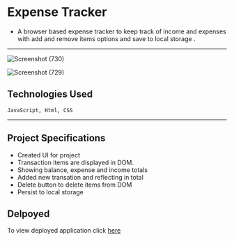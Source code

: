 # Expense Tracker

- A browser based expense tracker to keep track of income and expenses with add and remove items options  and save to local storage .

<hr>

![Screenshot (730)](https://user-images.githubusercontent.com/54171759/138863502-0663dbf0-25aa-49bd-8b04-74c6e3dcfa70.png)

![Screenshot (729)](https://user-images.githubusercontent.com/54171759/138863534-2dea3b9c-1d51-42a5-bdc7-6f3ff91cbe03.png)

## Technologies Used

``` JavaScript, Html, CSS ```

<hr>

## Project Specifications

- Created UI for project
- Transaction items are displayed in DOM.
- Showing balance, expense and income totals
- Added new transation and reflecting in total
- Delete button to delete items from DOM
- Persist to local storage


## Delpoyed
 
 To view deployed application click [here](https://git.heroku.com/expense-tracker-de.git)
